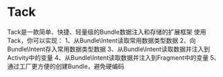# Tack
Tack是一款简单、快捷、轻量级的Bundle数据注入和存储的扩展框架
使用Tack，你可以实现：
    1、从Bundle\Intent读取常用数据类型数据
    2、向Bundle\Intent存入常用数据类型数据
    3、从Bundle\Intent读取数据并注入到Activity中的变量
    4、从Bundle\Intent读取数据并注入到Fragment中的变量
    5、通过工厂更方便的创建Bundle，避免硬编码